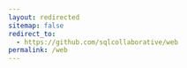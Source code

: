 ```yaml
---
layout: redirected
sitemap: false
redirect_to:
  - https://github.com/sqlcollaborative/web
permalink: /web
---
```

